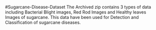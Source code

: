 #Sugarcane-Disease-Dataset
The Archived zip contains 3 types of data including Bacterial Blight images, Red Rod Images and Healthy leaves Images of sugarcane. This data have been used for Detection and Classification of sugarcane diseases.

